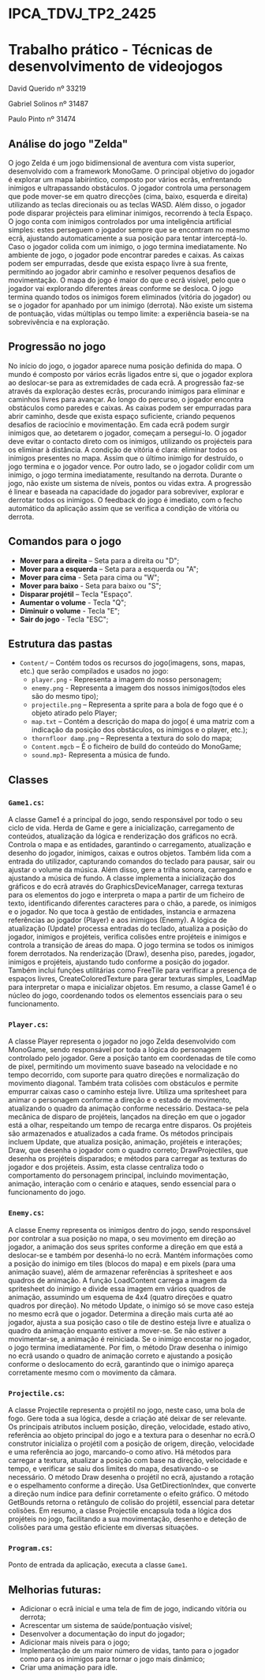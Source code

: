 # IPCA_TDVJ_TP2_2425

# Trabalho prático - Técnicas de desenvolvimento de videojogos

David Querido nº 33219

Gabriel Solinos nº 31487

Paulo Pinto nº 31474

## Análise do jogo "Zelda"

O jogo Zelda é um jogo bidimensional de aventura com vista superior, desenvolvido com a framework MonoGame. O principal objetivo do jogador é explorar um mapa labiríntico, composto por vários ecrãs, enfrentando inimigos e ultrapassando obstáculos. O jogador controla uma personagem que pode mover-se em quatro direcções (cima, baixo, esquerda e direita) utilizando as teclas direcionais ou as teclas WASD. Além disso, o jogador pode disparar projécteis para eliminar inimigos, recorrendo à tecla Espaço. O jogo conta com inimigos controlados por uma inteligência artificial simples: estes perseguem o jogador sempre que se encontram no mesmo ecrã, ajustando automaticamente a sua posição para tentar interceptá-lo. Caso o jogador colida com um inimigo, o jogo termina imediatamente. No ambiente de jogo, o jogador pode encontrar paredes e caixas. As caixas podem ser empurradas, desde que exista espaço livre à sua frente, permitindo ao jogador abrir caminho e resolver pequenos desafios de movimentação. O mapa do jogo é maior do que o ecrã visível, pelo que o jogador vai explorando diferentes áreas conforme se desloca. O jogo termina quando todos os inimigos forem eliminados (vitória do jogador) ou se o jogador for apanhado por um inimigo (derrota). Não existe um sistema de pontuação, vidas múltiplas ou tempo limite: a experiência baseia-se na sobrevivência e na exploração.

## Progressão no jogo

No início do jogo, o jogador aparece numa posição definida do mapa. O mundo é composto por vários ecrãs ligados entre si, que o jogador explora ao deslocar-se para as extremidades de cada ecrã. A progressão faz-se através da exploração destes ecrãs, procurando inimigos para eliminar e caminhos livres para avançar. Ao longo do percurso, o jogador encontra obstáculos como paredes e caixas. As caixas podem ser empurradas para abrir caminho, desde que exista espaço suficiente, criando pequenos desafios de raciocínio e movimentação. Em cada ecrã podem surgir inimigos que, ao detetarem o jogador, começam a persegui-lo. O jogador deve evitar o contacto direto com os inimigos, utilizando os projécteis para os eliminar à distância. A condição de vitória é clara: eliminar todos os inimigos presentes no mapa. Assim que o último inimigo for destruído, o jogo termina e o jogador vence. Por outro lado, se o jogador colidir com um inimigo, o jogo termina imediatamente, resultando na derrota. Durante o jogo, não existe um sistema de níveis, pontos ou vidas extra. A progressão é linear e baseada na capacidade do jogador para sobreviver, explorar e derrotar todos os inimigos. O feedback do jogo é imediato, com o fecho automático da aplicação assim que se verifica a condição de vitória ou derrota.

## Comandos para o jogo

- **Mover para a direita** – Seta para a direita ou "D";
- **Mover para a esquerda** – Seta para a esquerda ou "A";
- **Mover para cima** - Seta para cima ou "W";
- **Mover para baixo** - Seta para baixo ou "S";
- **Disparar projétil** – Tecla "Espaço".
- **Aumentar o volume** - Tecla "Q";
- **Diminuir o volume** - Tecla "E";
- **Sair do jogo** - Tecla "ESC";

## Estrutura das pastas

- `Content/` – Contém todos os recursos do jogo(imagens, sons, mapas, etc.) que serão compilados e usados no jogo:
  - `player.png` - Representa a imagem do nosso personagem;
  - `enemy.png` - Representa a imagem dos nossos inimigos(todos eles são do mesmo tipo);
  - `projectile.png` – Representa a sprite para a bola de fogo que é o objeto atirado pelo Player;
  - `map.txt` – Contém a descrição do mapa do jogo( é uma matriz com a indicação da posição dos obstáculos, os inimigos e o player, etc.);
  - `thornfloor damp.png` – Representa a textura do solo do mapa;
  - `Content.mgcb` – É o ficheiro de build do conteúdo do MonoGame;
  - `sound.mp3`- Representa a música de fundo.

## Classes

### `Game1.cs`:
A classe Game1 é a principal do jogo, sendo responsável por todo o seu ciclo de vida. Herda de Game e gere a inicialização, carregamento de conteúdos, atualização da lógica e renderização dos gráficos no ecrã. Controla o mapa e as entidades, garantindo o carregamento, atualização e desenho do jogador, inimigos, caixas e outros objetos. Também lida com a entrada do utilizador, capturando comandos do teclado para pausar, sair ou ajustar o volume da música. Além disso, gere a trilha sonora, carregando e ajustando a música de fundo. A classe implementa a inicialização dos gráficos e do ecrã através do GraphicsDeviceManager, carrega texturas para os elementos do jogo e interpreta o mapa a partir de um ficheiro de texto, identificando diferentes caracteres para o chão, a parede, os inimigos e o jogador. No que toca à gestão de entidades, instancia e armazena referências ao jogador (Player) e aos inimigos (Enemy). A lógica de atualização (Update) processa entradas do teclado, atualiza a posição do jogador, inimigos e projéteis, verifica colisões entre projéteis e inimigos e controla a transição de áreas do mapa. O jogo termina se todos os inimigos forem derrotados. Na renderização (Draw), desenha piso, paredes, jogador, inimigos e projéteis, ajustando tudo conforme a posição do jogador. Também inclui funções utilitárias como FreeTile para verificar a presença de espaços livres, CreateColoredTexture para gerar texturas simples, LoadMap para interpretar o mapa e inicializar objetos. Em resumo, a classe Game1 é o núcleo do jogo, coordenando todos os elementos essenciais para o seu funcionamento.

### `Player.cs`:
A classe Player representa o jogador no jogo Zelda desenvolvido com MonoGame, sendo responsável por toda a lógica do personagem controlado pelo jogador. Gere a posição tanto em coordenadas de tile como de pixel, permitindo um movimento suave baseado na velocidade e no tempo decorrido, com suporte para quatro direções e normalização do movimento diagonal. Também trata colisões com obstáculos e permite empurrar caixas caso o caminho esteja livre. Utiliza uma spritesheet para animar o personagem conforme a direção e o estado de movimento, atualizando o quadro da animação conforme necessário. Destaca-se pela mecânica de disparo de projéteis, lançados na direção em que o jogador está a olhar, respeitando um tempo de recarga entre disparos. Os projéteis são armazenados e atualizados a cada frame. Os métodos principais incluem Update, que atualiza posição, animação, projéteis e interações; Draw, que desenha o jogador com o quadro correto; DrawProjectiles, que desenha os projéteis disparados; e métodos para carregar as texturas do jogador e dos projéteis. Assim, esta classe centraliza todo o comportamento do personagem principal, incluindo movimentação, animação, interação com o cenário e ataques, sendo essencial para o funcionamento do jogo.

### `Enemy.cs`:
A classe Enemy representa os inimigos dentro do jogo, sendo responsável por controlar a sua posição no mapa, o seu movimento em direção ao jogador, a animação dos seus sprites conforme a direção em que está a deslocar-se e também por desenhá-lo no ecrã. Mantém informações como a posição do inimigo em tiles (blocos do mapa) e em pixels (para uma animação suave), além de armazenar referências à spritesheet e aos quadros de animação. A função LoadContent carrega a imagem da spritesheet do inimigo e divide essa imagem em vários quadros de animação, assumindo um esquema de 4x4 (quatro direções e quatro quadros por direção). No método Update, o inimigo só se move caso esteja no mesmo ecrã que o jogador. Determina a direção mais curta até ao jogador, ajusta a sua posição caso o tile de destino esteja livre e atualiza o quadro da animação enquanto estiver a mover-se. Se não estiver a movimentar-se, a animação é reiniciada. Se o inimigo encostar no jogador, o jogo termina imediatamente. Por fim, o método Draw desenha o inimigo no ecrã usando o quadro de animação correto e ajustando a posição conforme o deslocamento do ecrã, garantindo que o inimigo apareça corretamente mesmo com o movimento da câmara.

### `Projectile.cs`:
A classe Projectile representa o projétil no jogo, neste caso, uma bola de fogo. Gere toda a sua lógica, desde a criação até deixar de ser relevante. Os principais atributos incluem posição, direção, velocidade, estado ativo, referência ao objeto principal do jogo e a textura para o desenhar no ecrã.O construtor inicializa o projétil com a posição de origem, direção, velocidade e uma referência ao jogo, marcando-o como ativo. Há métodos para carregar a textura, atualizar a posição com base na direção, velocidade e tempo, e verificar se saiu dos limites do mapa, desativando-o se necessário. O método Draw desenha o projétil no ecrã, ajustando a rotação e o espelhamento conforme a direção. Usa GetDirectionIndex, que converte a direção num índice para definir corretamente o efeito gráfico. O método GetBounds retorna o retângulo de colisão do projétil, essencial para detetar colisões. Em resumo, a classe Projectile encapsula toda a lógica dos projéteis no jogo, facilitando a sua movimentação, desenho e deteção de colisões para uma gestão eficiente em diversas situações.

### `Program.cs`:
Ponto de entrada da aplicação, executa a classe `Game1`.

## Melhorias futuras:

- Adicionar o ecrã inicial e uma tela de fim de jogo, indicando vitória ou derrota;
- Acrescentar um sistema de saúde/pontuação visível;
- Desenvolver a documentação do input do jogador;
- Adicionar mais niveis para o jogo;
- Implementação de um maior número de vidas, tanto para o jogador como para os inimigos para tornar o jogo mais dinâmico;
- Criar uma animação para idle.

